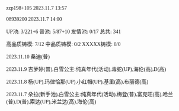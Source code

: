 <font face="Fira Code">

zzp198+105 2023.11.7 13:57

08939200 2023.11.7 14:00

UP池: 3/221+6  普池: 5/87+10  友情池: 0/17  总共: 341

高品质铸模: 7/12  中品质铸模: 0/2  XXXXX铸模: 0/0

2023.11.10 桑迪(普)

2023.11.9 吉萝婷(普),白雪公主:纯真年代(活动),毒蛇(UP),海伦(高),D(高)

2023.11.8 杨(UP),玛律恰那(UP),小红帽(UP),基里(高),布丽德(高)

2023.11.7 朵拉(新手池),白雪公主:纯真年代(活动),梅登(普),富克旺(高),哈兰(普),D(普),索达(UP),米兰达(高),海伦(高)

</font>
